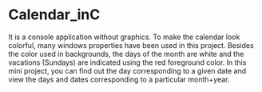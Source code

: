 # Calendar_inC
It is a console application without graphics. To make the calendar look colorful, many windows properties have been used in this project. Besides the color used in backgrounds, the days of the month are white and the vacations (Sundays) are indicated using the red foreground color.  In this mini project, you can find out the day corresponding to a given date and view the days and dates corresponding to a particular month+year.
